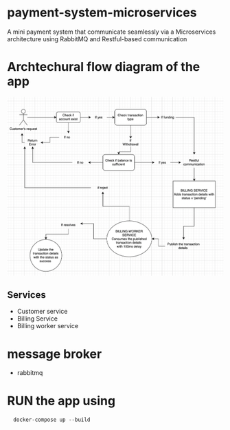 # payment-system-microservices
A mini payment system that communicate seamlessly via a Microservices architecture using RabbitMQ and Restful-based communication

# Archtechural flow diagram of the app
![Architecture Diagram](https://github.com/fatomi96/payment-system-microservices/blob/main/flow-diagram.png?raw=true)

## Services
- Customer service
- Billing Service
- Billing worker service

# message broker
- rabbitmq

# RUN the app using

```
  docker-compose up --build
```